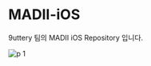 # MADII-iOS

9uttery 팀의 MADII iOS Repository 입니다.

![p 1](https://github.com/user-attachments/assets/6dc5d226-1366-471a-84cb-33d8ec781631)
